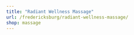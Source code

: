 ```yaml
---
title: "Radiant Wellness Massage"
url: /fredericksburg/radiant-wellness-massage/
shop: massage
---
```

